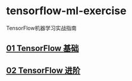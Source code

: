 # tensorflow-ml-exercise
TensorFlow机器学习实战指南

## [01 TensorFlow 基础](/chapter01)
## [02 TensorFlow 进阶](/chapter01)